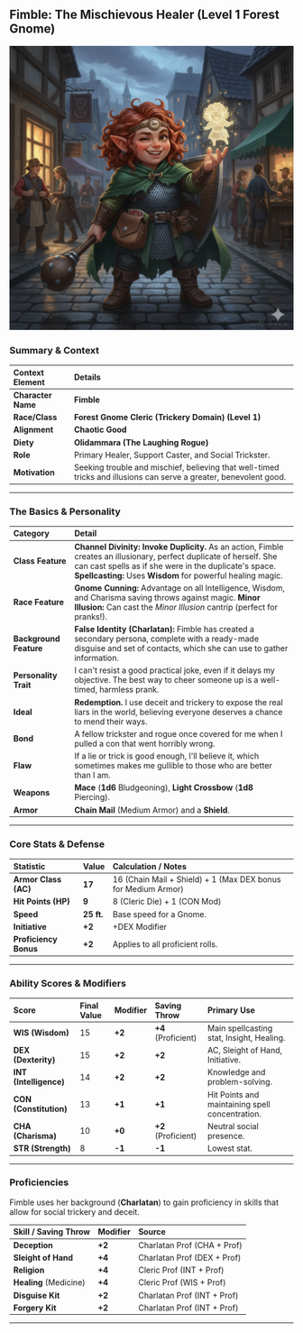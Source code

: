 ## Fimble: The Mischievous Healer (Level 1 Forest Gnome)

![Fimble the Cleric](DnD_Campaign_Shattered_Crown_Heist/02_Player_Characters/Fimble_Cleric_img1.png)


### Summary & Context

| Context Element | Details |
| :--- | :--- |
| **Character Name** | **Fimble** |
| **Race/Class** | **Forest Gnome Cleric (Trickery Domain) (Level 1)** |
| **Alignment** | **Chaotic Good** |
| **Diety** | **Olidammara (The Laughing Rogue)** |
| **Role** | Primary Healer, Support Caster, and Social Trickster. |
| **Motivation** | Seeking trouble and mischief, believing that well-timed tricks and illusions can serve a greater, benevolent good. |

---

### The Basics & Personality

| Category | Detail |
| :--- | :--- |
| **Class Feature** | **Channel Divinity: Invoke Duplicity.** As an action, Fimble creates an illusionary, perfect duplicate of herself. She can cast spells as if she were in the duplicate's space. **Spellcasting:** Uses **Wisdom** for powerful healing magic. |
| **Race Feature** | **Gnome Cunning:** Advantage on all Intelligence, Wisdom, and Charisma saving throws against magic. **Minor Illusion:** Can cast the *Minor Illusion* cantrip (perfect for pranks!). |
| **Background Feature** | **False Identity (Charlatan):** Fimble has created a secondary persona, complete with a ready-made disguise and set of contacts, which she can use to gather information. |
| **Personality Trait**| I can't resist a good practical joke, even if it delays my objective. The best way to cheer someone up is a well-timed, harmless prank. |
| **Ideal** | **Redemption.** I use deceit and trickery to expose the real liars in the world, believing everyone deserves a chance to mend their ways. |
| **Bond** | A fellow trickster and rogue once covered for me when I pulled a con that went horribly wrong. |
| **Flaw** | If a lie or trick is good enough, I'll believe it, which sometimes makes me gullible to those who are better than I am. |
| **Weapons** | **Mace** ($\mathbf{1d6}$ Bludgeoning), **Light Crossbow** ($\mathbf{1d8}$ Piercing). |
| **Armor** | **Chain Mail** (Medium Armor) and a **Shield**. |

---

### Core Stats & Defense

| Statistic | Value | Calculation / Notes |
| :--- | :--- | :--- |
| **Armor Class (AC)** | **17** | $16 \text{ (Chain Mail + Shield)} + 1 \text{ (Max DEX bonus for Medium Armor)}$ |
| **Hit Points (HP)** | **9** | $8 \text{ (Cleric Die)} + 1 \text{ (CON Mod)}$ |
| **Speed** | **25 ft.** | Base speed for a Gnome. |
| **Initiative** | **+2** | $+\text{DEX Modifier}$ |
| **Proficiency Bonus**| **+2** | Applies to all proficient rolls. |

---

### Ability Scores & Modifiers

| Score | Final Value | Modifier | Saving Throw | Primary Use |
| :--- | :--- | :--- | :--- | :--- |
| **WIS (Wisdom)** | 15 | **+2** | **+4** (Proficient) | Main spellcasting stat, Insight, Healing. |
| **DEX (Dexterity)** | 15 | **+2** | **+2** | AC, Sleight of Hand, Initiative. |
| **INT (Intelligence)** | 14 | **+2** | **+2** | Knowledge and problem-solving. |
| **CON (Constitution)** | 13 | **+1** | **+1** | Hit Points and maintaining spell concentration. |
| **CHA (Charisma)** | 10 | **+0** | **+2** (Proficient) | Neutral social presence. |
| **STR (Strength)** | 8 | **-1** | **-1** | Lowest stat. |

---

### Proficiencies

Fimble uses her background (**Charlatan**) to gain proficiency in skills that allow for social trickery and deceit.

| Skill / Saving Throw | Modifier | Source |
| :--- | :--- | :--- |
| **Deception** | $\mathbf{+2}$ | Charlatan Prof ($\text{CHA + Prof}$) |
| **Sleight of Hand** | $\mathbf{+4}$ | Charlatan Prof ($\text{DEX + Prof}$) |
| **Religion** | $\mathbf{+4}$ | Cleric Prof ($\text{INT + Prof}$) |
| **Healing** (Medicine) | $\mathbf{+4}$ | Cleric Prof ($\text{WIS + Prof}$) |
| **Disguise Kit** | $\mathbf{+2}$ | Charlatan Prof ($\text{INT + Prof}$) |
| **Forgery Kit** | $\mathbf{+2}$ | Charlatan Prof ($\text{INT + Prof}$) |

---
